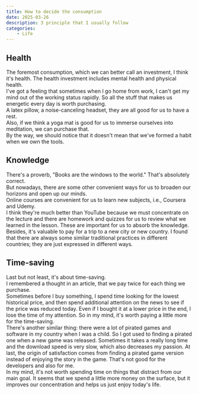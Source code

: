 ```yaml
---
title: How to decide the consumption
date: 2025-03-26
description: 3 principle that I usually follow
categories:
    - Life
---
```


## Health

The foremost consumption, which we can better call an investment, I think it's health. The health investment includes mental health and physical health.  
I've got a feeling that sometimes when I go home from work, I can't get my mind out of the working status rapidly. So all the stuff that makes us energetic every day is worth purchasing.  
A latex pillow, a noise-canceling headset, they are all good for us to have a rest.  
Also, if we think a yoga mat is good for us to immerse ourselves into meditation, we can purchase that.  
By the way, we should notice that it doesn't mean that we've formed a habit when we own the tools.

## Knowledge

There's a proverb, "Books are the windows to the world." That's absolutely correct.  
But nowadays, there are some other convenient ways for us to broaden our horizons and open up our minds.  
Online courses are convenient for us to learn new subjects, i.e., Coursera and Udemy.  
I think they're much better than YouTube because we must concentrate on the lecture and there are homework and quizzes for us to review what we learned in the lesson. These are important for us to absorb the knowledge.  
Besides, it's valuable to pay for a trip to a new city or new country. I found that there are always some similar traditional practices in different countries; they are just expressed in different ways.

## Time-saving

Last but not least, it's about time-saving.  
I remembered a thought in an article, that we pay twice for each thing we purchase.  
Sometimes before I buy something, I spend time looking for the lowest historical price, and then spend additional attention on the news to see if the price was reduced today. Even if I bought it at a lower price in the end, I lose the time of my attention. So in my mind, it's worth paying a little more for the time-saving.  
There's another similar thing: there were a lot of pirated games and software in my country when I was a child. So I got used to finding a pirated one when a new game was released. Sometimes it takes a really long time and the download speed is very slow, which also decreases my passion. At last, the origin of satisfaction comes from finding a pirated game version instead of enjoying the story in the game. That's not good for the developers and also for me.  
In my mind, it's not worth spending time on things that distract from our main goal. It seems that we spend a little more money on the surface, but it improves our concentration and helps us just enjoy today's life.
